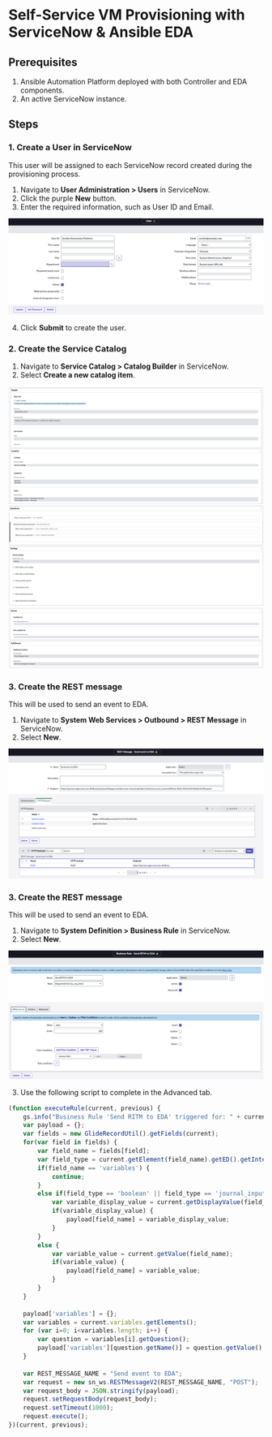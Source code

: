 # Self-Service VM Provisioning with ServiceNow & Ansible EDA

## Prerequisites

1. Ansible Automation Platform deployed with both Controller and EDA components.
2. An active ServiceNow instance.

## Steps

### 1. Create a User in ServiceNow

This user will be assigned to each ServiceNow record created during the provisioning process.

1. Navigate to **User Administration > Users** in ServiceNow.
2. Click the purple **New** button.
3. Enter the required information, such as User ID and Email.

![ServiceNow User](images/image1.png)

4. Click **Submit** to create the user.

### 2. Create the Service Catalog

1. Navigate to **Service Catalog > Catalog Builder** in ServiceNow.
2. Select **Create a new catalog item**.

![ServiceNow Service Catalog 1](images/image2.png)
![ServiceNow Service Catalog 2](images/image3.png)
![ServiceNow Service Catalog 3](images/image4.png)

### 3. Create the REST message

This will be used to send an event to EDA.

1. Navigate to **System Web Services > Outbound > REST Message** in ServiceNow.
2. Select **New**.

![ServiceNow REST message](images/image5.png)

### 3. Create the REST message

This will be used to send an event to EDA.

1. Navigate to **System Definition > Business Rule** in ServiceNow.
2. Select **New**.

![ServiceNow Business Rule](images/image6.png)

3. Use the following script to complete in the Advanced tab.

```javascript
(function executeRule(current, previous) {
	gs.info("Business Rule 'Send RITM to EDA' triggered for: " + current.number);
	var payload = {};
	var fields = new GlideRecordUtil().getFields(current);
	for(var field in fields) {
		var field_name = fields[field];
		var field_type = current.getElement(field_name).getED().getInternalType();
		if(field_name == 'variables') {
			continue;
		}
		else if(field_type == 'boolean' || field_type == 'journal_input') {
			var variable_display_value = current.getDisplayValue(field_name);
			if(variable_display_value) {
				payload[field_name] = variable_display_value;
			}
		}
		else {
			var variable_value = current.getValue(field_name);
			if(variable_value) {
				payload[field_name] = variable_value;
			}
		}
	}

	payload['variables'] = {};
    var variables = current.variables.getElements();
    for (var i=0; i<variables.length; i++) { 
        var question = variables[i].getQuestion();
		payload['variables'][question.getName()] = question.getValue();
    } 

	var REST_MESSAGE_NAME = "Send event to EDA";
	var request = new sn_ws.RESTMessageV2(REST_MESSAGE_NAME, "POST");
	var request_body = JSON.stringify(payload);
	request.setRequestBody(request_body);
	request.setTimeout(1000);
	request.execute();
})(current, previous);
```